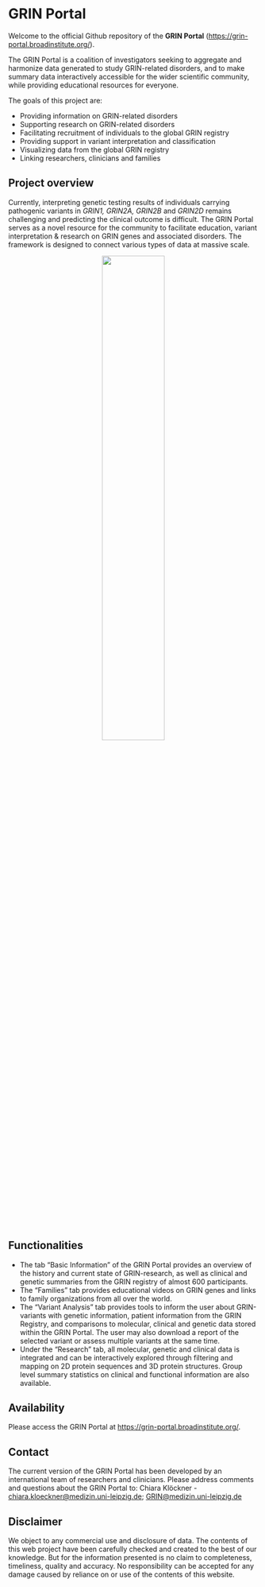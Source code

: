 # GRIN Portal

Welcome to the official Github repository of the **GRIN Portal** (https://grin-portal.broadinstitute.org/).

The GRIN Portal is a coalition of investigators seeking to aggregate and harmonize data generated to study GRIN-related disorders, and to make summary data interactively accessible for the wider scientific community, while providing educational resources for everyone.

The goals of this project are:

- Providing information on GRIN-related disorders
- Supporting research on GRIN-related disorders
- Facilitating recruitment of individuals to the global GRIN registry
- Providing support in variant interpretation and classification
- Visualizing data from the global GRIN registry
- Linking researchers, clinicians and families

## Project overview
Currently, interpreting genetic testing results of individuals carrying pathogenic variants in *GRIN1, GRIN2A, GRIN2B* and *GRIN2D* remains challenging and predicting the clinical outcome is difficult.
The GRIN Portal serves as a novel resource for the community to facilitate education, variant interpretation & research on GRIN genes and associated disorders. The framework is designed to connect various types of data at massive scale.

<p align="center">
<img src="https://user-images.githubusercontent.com/67484272/145692474-d564e2af-538c-432e-86e9-70338fbb741b.png" width=50%>
</p>

## Functionalities
- The tab “Basic Information” of the GRIN Portal provides an overview of the history and current state of GRIN-research, as well as clinical and genetic summaries from the GRIN registry of almost 600 participants.
- The “Families” tab provides educational videos on GRIN genes and links to family organizations from all over the world.
- The “Variant Analysis” tab provides tools to inform the user about GRIN-variants with genetic information, patient information from the GRIN Registry, and comparisons to molecular, clinical and genetic data stored within the GRIN Portal.  The user may also download a report of the selected variant or assess multiple variants at the same time. 
- Under the “Research” tab, all molecular, genetic and clinical data is integrated and can be interactively explored through filtering and mapping on 2D protein sequences and 3D protein structures. Group level summary statistics on clinical and functional information are also available. 

## Availability
Please access the GRIN Portal at https://grin-portal.broadinstitute.org/.

## Contact
The current version of the GRIN Portal has been developed by an international team of researchers and clinicians. Please address comments and questions about the GRIN Portal to: Chiara Klöckner - chiara.kloeckner@medizin.uni-leipzig.de; GRIN@medizin.uni-leipzig.de
## Disclaimer
We object to any commercial use and disclosure of data. The contents of this web project have been carefully checked and created to the best of our knowledge. But for the information presented is no claim to completeness, timeliness, quality and accuracy. No responsibility can be accepted for any damage caused by reliance on or use of the contents of this website.



